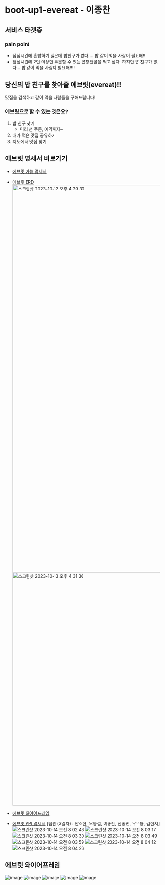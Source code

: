 # boot-up1-evereat - 이종찬

## 서비스 타겟층
### pain point
- 점심시간에 혼밥하기 싫은데 밥친구가 없다.... 밥 같이 먹을 사람이 필요해!!
- 점심시간에 2인 이상만 주문할 수 있는 곱창전골을 먹고 싶다. 하지만 밥 친구가 없다... 밥 같이 먹을 사람이 필요해!!!!

## 당신의 밥 친구를 찾아줄 에브릿(evereat)!!
맛집을 검색하고 같이 먹을 사람들을 구해드립니다!

### 에브릿으로 할 수 있는 것은요?
1. 밥 친구 찾기
    - 미리 선 주문, 예약까지~
2. 내가 먹은 맛집 공유하기
3. 지도에서 맛집 찾기

## 에브릿 명세서 바로가기
- [에브릿 기능 명세서](https://www.notion.so/20f9ae76c4114619901e706a2ae0c945?pvs=4)
- [에브릿 ERD](https://www.erdcloud.com/d/zQukBDYhbdcHZyPSw)
      <img width="1260" alt="스크린샷 2023-10-12 오후 4 29 30" src="https://github.com/Kernel360/boot-up1-evereat/assets/68376744/4f3f5ec7-48df-4776-9429-92ef6cab0681">
      <img width="758" alt="스크린샷 2023-10-13 오후 4 31 36" src="https://github.com/Kernel360/boot-up1-evereat/assets/68376744/3b16de8a-2ff2-40cc-b7e6-66af29cd2e4d">

- [에브릿 와이어프레임](https://www.figma.com/file/eZwPGzAF6Q6BFYAkJsF52e/evereat?type=design&node-id=0%3A1&mode=design&t=CDyPMleeumjw4JM6-1)
- [에브릿 API 명세서](https://www.notion.so/evereat-API-975944d5631b410d992bbe97acd9a4e8?pvs=4)
[팀원 (3일차) : 안소현, 오동걸, 이종찬, 신종민, 우무룡, 김현지]
![스크린샷 2023-10-14 오전 8 02 46](https://github.com/ShineCorine/boot-up1-evereat/assets/124959156/77b2ce02-758c-485a-b76b-c4820829d9fb)
![스크린샷 2023-10-14 오전 8 03 17](https://github.com/ShineCorine/boot-up1-evereat/assets/124959156/604afccd-c34e-492d-985f-e74edf32d644)
![스크린샷 2023-10-14 오전 8 03 30](https://github.com/ShineCorine/boot-up1-evereat/assets/124959156/d697567d-370b-4df2-8bbe-81b98b3aac02)
![스크린샷 2023-10-14 오전 8 03 49](https://github.com/ShineCorine/boot-up1-evereat/assets/124959156/edb19eb5-e67c-4233-b559-d9abf1cc6b2a)
![스크린샷 2023-10-14 오전 8 03 59](https://github.com/ShineCorine/boot-up1-evereat/assets/124959156/df910824-41b3-4794-8b11-ab86ce4917dd)
![스크린샷 2023-10-14 오전 8 04 12](https://github.com/ShineCorine/boot-up1-evereat/assets/124959156/60515bbc-0873-4772-92f2-61c95cc62ce0)
![스크린샷 2023-10-14 오전 8 04 26](https://github.com/ShineCorine/boot-up1-evereat/assets/124959156/6849bd2b-3f11-4894-bd14-4efc9ed4a882)

## 에브릿 와이어프레임
![image](https://github.com/aacara/boot-up1-evereat/assets/86637372/238bdf0d-c3d5-470f-a8f7-9bd65636ce04)
![image](https://github.com/aacara/boot-up1-evereat/assets/86637372/a9230f2a-9510-42c5-9aa0-36c8707df182)
![image](https://github.com/aacara/boot-up1-evereat/assets/86637372/71eec721-0994-456b-97e1-4285856a618d)
![image](https://github.com/aacara/boot-up1-evereat/assets/86637372/fe2a6370-8aa0-460f-a339-37d14f7feb26)
![image](https://github.com/aacara/boot-up1-evereat/assets/86637372/291560ab-ee51-4149-8e72-3ded54f17fbb)


